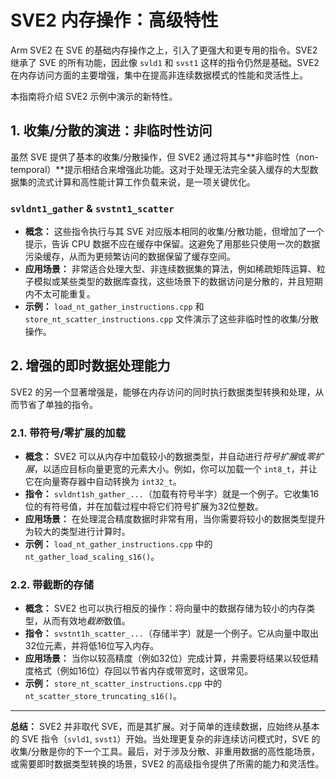# SVE2 内存操作：高级特性

Arm SVE2 在 SVE 的基础内存操作之上，引入了更强大和更专用的指令。SVE2 继承了 SVE 的所有功能，因此像 `svld1` 和 `svst1` 这样的指令仍然是基础。SVE2 在内存访问方面的主要增强，集中在提高非连续数据模式的性能和灵活性上。

本指南将介绍 SVE2 示例中演示的新特性。

## 1. 收集/分散的演进：非临时性访问

虽然 SVE 提供了基本的收集/分散操作，但 SVE2 通过将其与**非临时性（non-temporal）**提示相结合来增强此功能。这对于处理无法完全装入缓存的大型数据集的流式计算和高性能计算工作负载来说，是一项关键优化。

### `svldnt1_gather` & `svstnt1_scatter`

- **概念：** 这些指令执行与其 SVE 对应版本相同的收集/分散功能，但增加了一个提示，告诉 CPU 数据不应在缓存中保留。这避免了用那些只使用一次的数据污染缓存，从而为更频繁访问的数据保留了缓存空间。
- **应用场景：** 非常适合处理大型、非连续数据集的算法，例如稀疏矩阵运算、粒子模拟或某些类型的数据库查找，这些场景下的数据访问是分散的，并且短期内不太可能重复。
- **示例：** `load_nt_gather_instructions.cpp` 和 `store_nt_scatter_instructions.cpp` 文件演示了这些非临时性的收集/分散操作。

## 2. 增强的即时数据处理能力

SVE2 的另一个显著增强是，能够在内存访问的同时执行数据类型转换和处理，从而节省了单独的指令。

### 2.1. 带符号/零扩展的加载

- **概念：** SVE2 可以从内存中加载较小的数据类型，并自动进行*符号扩展*或*零扩展*，以适应目标向量更宽的元素大小。例如，你可以加载一个 `int8_t`，并让它在向量寄存器中自动转换为 `int32_t`。
- **指令：** `svldnt1sh_gather_...`（加载有符号半字）就是一个例子。它收集16位的有符号值，并在加载过程中将它们符号扩展为32位整数。
- **应用场景：** 在处理混合精度数据时非常有用，当你需要将较小的数据类型提升为较大的类型进行计算时。
- **示例：** `load_nt_gather_instructions.cpp` 中的 `nt_gather_load_scaling_s16()`。

### 2.2. 带截断的存储

- **概念：** SVE2 也可以执行相反的操作：将向量中的数据存储为较小的内存类型，从而有效地*截断*数值。
- **指令：** `svstnt1h_scatter_...`（存储半字）就是一个例子。它从向量中取出32位元素，并将低16位写入内存。
- **应用场景：** 当你以较高精度（例如32位）完成计算，并需要将结果以较低精度格式（例如16位）存回以节省内存或带宽时，这很常见。
- **示例：** `store_nt_scatter_instructions.cpp` 中的 `nt_scatter_store_truncating_s16()`。

---

**总结：** SVE2 并非取代 SVE，而是其扩展。对于简单的连续数据，应始终从基本的 SVE 指令（`svld1`, `svst1`）开始。当处理更复杂的非连续访问模式时，SVE 的收集/分散是你的下一个工具。最后，对于涉及分散、非重用数据的高性能场景，或需要即时数据类型转换的场景，SVE2 的高级指令提供了所需的能力和灵活性。